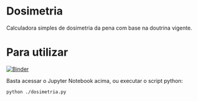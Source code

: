 # Dosimetria

Calculadora simples de dosimetria da pena com base na doutrina vigente.

# Para utilizar

[![Binder](https://mybinder.org/badge_logo.svg)](https://mybinder.org/v2/gh/wkhadgar/dosimetria/HEAD?labpath=dosimetria.ipynb)

Basta acessar o Jupyter Notebook acima, ou executar 
o script python:

```shell
python ./dosimetria.py
```
